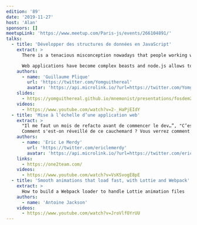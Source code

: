 ```yaml
---
edition: '89'
date: '2019-11-27'
host: 'Alan'
sponsors: []
meetupLink: 'https://www.meetup.com/Paris-js/events/266104891/'
talks:
  - title: 'Développer des structures de données en JavaScript'
    extract: >
      There is a tenacious misconception nowadays that people working with JavaScript do not need to know much about data structures because developing for the web is still often deemed to be, and this cannot be more false, an easier task than "real" programming.

      Web applications have become complex beasts and node.js allows to build programs that used to be other backend languages' turf. JavaScript developers now need to develop, as with any other programming language, custom data structures to solve particular problems when arrays and objects are simply not enough. The intention of this presentation is therefore to compile series of tips, tricks and use cases regarding the implementation of data structures in JavaScript and the challenges it poses. It is indeed tricky to ensure consistent performance in a high-level language with JIT and where engines like v8 apply a lot of optimization magic. One has to be able to evolve around those constraints. Examples will be taken from libraries such as graphology, sigma.js' newest version and finally mnemonist to demonstrate that 1. performant data structures can be designed for JavaScript using the language's capabilities and that 2. everyone can use them to solve problems more efficiently.
    authors:
      - name: 'Guillaume Plique'
        url: 'https://twitter.com/Yomguithereal'
        avatar: 'https://api.microlink.io/?url=https://twitter.com/Yomguithereal&amps;embed=image.url'
    slides:
      - https://yomguithereal.github.io/mnemonist/presentations/fosdem2019/#0
    videos:
      - https://www.youtube.com/watch?v=2-_HaPjEIdY
  - title: 'Mise à l’échelle d’une application web'
    extract: >
      "Il me faut un mois de refacto avant de commencer le dev…”, "C’est bon, je finis au prochain sprint" (dit pareil depuis 3 mois), "C’est du code legacy, ça" (fait au sprint dernier). Je suis sur que vous avez déjà entendu ça quelque part... Dans cette présentation, je décris le niveau de qualité dans notre web app AngularJS qui n'a pas grossi très sereinement. Des événements, des références d'objets javascript, des scopes de composants, des états dans des services angular, etc.
      Comment s'est-on réveillé de ce cauchemard ? Vous verrez comment Redux a stabilisé la gestion de l'état applicatif, React a introduit un meilleur design orienté composant et amélioré la performance et enfin, comment RxJS a découplé le cycle de vie des composants de celui des données !
    authors:
      - name: 'Eric Le Merdy'
        url: 'https://twitter.com/ericlemerdy'
        avatar: 'https://api.microlink.io/?url=https://twitter.com/ericlemerdy&amps;embed=image.url'
    links:
      - https://one2team.com/
    videos:
      - https://www.youtube.com/watch?v=VsKSvogE8pE
  - title: 'Smooth animations that load fast, with Lottie and Webpack'
    extract: >
      How to build a Webpack loader to handle Lottie animation files
    authors:
      - name: 'Antoine Jackson'
    videos:
      - https://www.youtube.com/watch?v=JroVlfOYrUU
---
```

